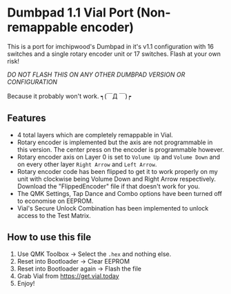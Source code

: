 # Dumbpad 1.1 Vial Port (Non-remappable encoder)

This is a port for imchipwood's Dumbpad in it's v1.1 configuration with 16 switches and a single rotary encoder unit or 17 switches. Flash at your own risk!

*DO NOT FLASH THIS ON ANY OTHER DUMBPAD VERSION OR CONFIGURATION*

Because it probably won't work. ┑(￣Д ￣)┍

## Features

- 4 total layers which are completely remappable in Vial.
- Rotary encoder is implemented but the axis are not programmable in this version. The center press on the encoder is programmable however.
- Rotary encoder axis on Layer 0 is set to `Volume Up` and `Volume Down` and on every other layer `Right Arrow` and `Left Arrow`.
- Rotary encoder code has been flipped to get it to work properly on my unit with clockwise being Volume Down and Right Arrow respectively. Download the "FlippedEncoder" file if that doesn't work for you.
- The QMK Settings, Tap Dance and Combo options have been turned off to economise on EEPROM.
- Vial's Secure Unlock Combination has been implemented to unlock access to the Test Matrix.

## How to use this file

1. Use QMK Toolbox -> Select the `.hex` and nothing else.
2. Reset into Bootloader -> Clear EEPROM
3. Reset into Bootloader again -> Flash the file
4. Grab Vial from https://get.vial.today
5. Enjoy!
